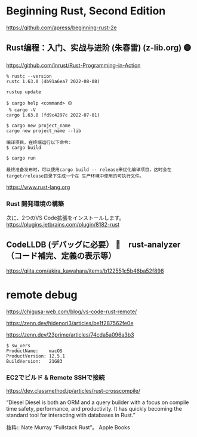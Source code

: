 # Beginning Rust, Second Edition
https://github.com/apress/beginning-rust-2e

## Rust编程：入门、实战与进阶 (朱春雷) (z-lib.org) 🟡
https://github.com/inrust/Rust-Programming-in-Action
```
% rustc --version
rustc 1.63.0 (4b91a6ea7 2022-08-08)

rustup update

$ cargo help <command> 🟡
 % cargo -V
cargo 1.63.0 (fd9c4297c 2022-07-01)

$ cargo new project_name
cargo new project_name --lib

编译项目，在终端运行以下命令:
$ cargo build

$ cargo run

最终准备发布时，可以使用cargo build -- release来优化编译项目，这时会在target/release目录下生成一个在 生产环境中使用的可执行文件。
```

https://www.rust-lang.org

### Rust 開発環境の構築
次に、2つのVS Code拡張をインストールします。
https://plugins.jetbrains.com/plugin/8182-rust


## CodeLLDB (デバッグに必要） 🔴　rust-analyzer　（コード補完、定義の表示等）
https://qiita.com/akira_kawahara/items/b122551c5b46ba52f898

# remote debug
https://chigusa-web.com/blog/vs-code-rust-remote/

https://zenn.dev/hidenori3/articles/be1f287562fe0e

https://zenn.dev/23prime/articles/74cda5a096a3b3
```
$ sw_vers
ProductName:	macOS
ProductVersion:	12.5.1
BuildVersion:	21G83
```
### EC2でビルド & Remote SSHで接続
https://dev.classmethod.jp/articles/rust-crosscompile/

“Diesel
Diesel is both an ORM and a query builder with a focus on compile time safety, performance, and productivity. It has quickly becoming the standard tool for interacting with databases in Rust.”

抜粋:: Nate Murray  “Fullstack Rust”。 Apple Books  
